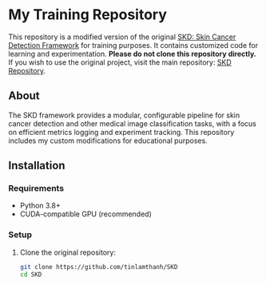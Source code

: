 # My Training Repository

This repository is a modified version of the original [SKD: Skin Cancer Detection Framework](https://github.com/tinlamthanh/SKD) for training purposes. It contains customized code for learning and experimentation. **Please do not clone this repository directly.** If you wish to use the original project, visit the main repository: [SKD Repository](https://github.com/tinlamthanh/SKD).

## About

The SKD framework provides a modular, configurable pipeline for skin cancer detection and other medical image classification tasks, with a focus on efficient metrics logging and experiment tracking. This repository includes my custom modifications for educational purposes.

## Installation

### Requirements
- Python 3.8+
- CUDA-compatible GPU (recommended)

### Setup
1. Clone the original repository:
   ```bash
   git clone https://github.com/tinlamthanh/SKD
   cd SKD